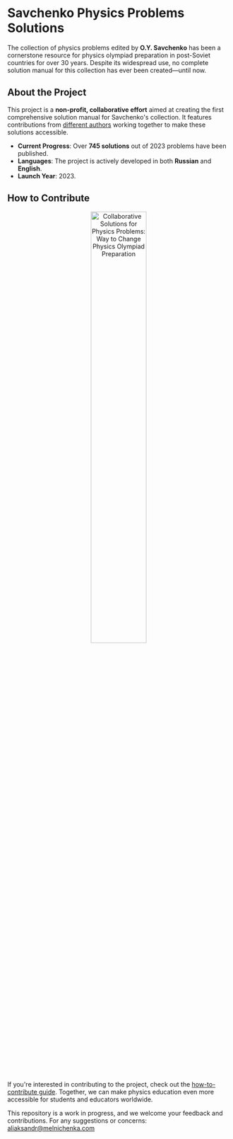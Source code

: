 # Savchenko Physics Problems Solutions

The collection of physics problems edited by **O.Y. Savchenko** has been a cornerstone resource for physics olympiad preparation in post-Soviet countries for over 30 years. Despite its widespread use, no complete solution manual for this collection has ever been created—until now.

## About the Project

This project is a **non-profit, collaborative effort** aimed at creating the first comprehensive solution manual for Savchenko's collection. It features contributions from [different authors](https://savchenkosolutions.com/about#team) working together to make these solutions accessible.

- **Current Progress**: Over **745 solutions** out of 2023 problems have been published.
- **Languages**: The project is actively developed in both **Russian** and **English**.
- **Launch Year**: 2023.

## How to Contribute

<div align="center">
  <a href="https://www.youtube.com/embed/d-x7Lk-mfTs">
    <img src="https://github.com/user-attachments/assets/69bf0ec9-6371-4fa6-9ade-3f6e6ac04584" alt="Collaborative Solutions for Physics Problems: Way to Change Physics Olympiad Preparation" style="width:50%; height:auto;">
  </a>
</div>

If you're interested in contributing to the project, check out the [how-to-contribute guide](https://savchenkosolutions.com/study-guide). Together, we can make physics education even more accessible for students and educators worldwide.

This repository is a work in progress, and we welcome your feedback and contributions. For any suggestions or concerns: [aliaksandr@melnichenka.com](mailto:aliaksandr@melnichenka.com)
